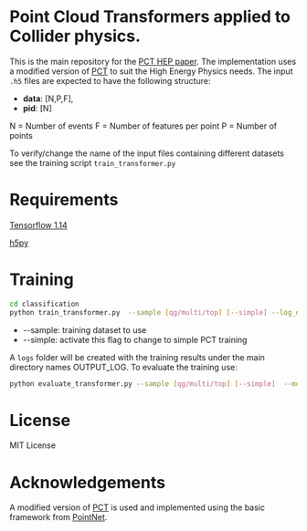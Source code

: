 # Point Cloud Transformers applied to Collider physics.

This is the main repository for the [PCT HEP paper](https://arxiv.org/abs/2001.05311).
The implementation uses a modified version of [PCT](https://arxiv.org/pdf/2012.09688.pdf) to suit the High Energy Physics needs.
The input ```.h5``` files are expected to have the following structure:

* **data**: [N,P,F], 
* **pid**: [N]

N = Number of events
F = Number of features per point
P = Number of points

To verify/change the name of the input files containing different datasets see the training script ```train_transformer.py```

# Requirements

[Tensorflow 1.14](https://www.tensorflow.org/)

[h5py](https://www.h5py.org/)

# Training


```bash
cd classification
python train_transformer.py  --sample [qg/multi/top] [--simple] --log_dir OUTPUT_LOG
```
* --sample: training dataset to use
* --simple: activate this flag to change to simple PCT training 

A ```logs``` folder will be created with the training results under the main directory names OUTPUT_LOG.
To evaluate the training use:
```bash
python evaluate_transformer.py --sample [qg/multi/top] [--simple]  --model_path OUTPUT_LOG --batch 1000 --name OUTPUT_NAME 
```


# License

MIT License

# Acknowledgements
A modified version of [PCT](https://arxiv.org/pdf/2012.09688.pdf) is used and implemented using the basic framework from [PointNet](https://github.com/charlesq34/pointnet).
